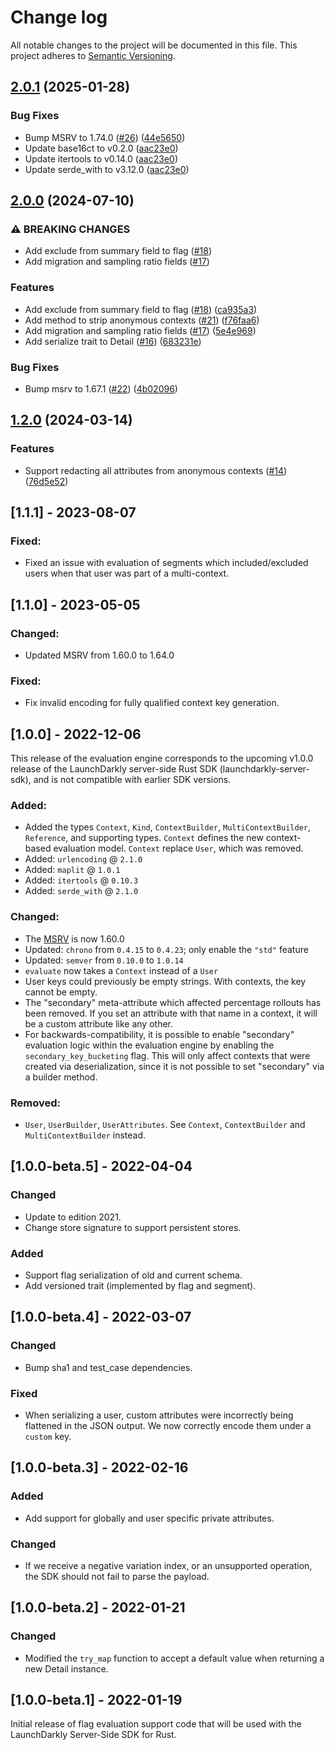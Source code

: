 # Change log

All notable changes to the project will be documented in this file. This project adheres to [Semantic Versioning](http://semver.org).

## [2.0.1](https://github.com/launchdarkly/rust-server-sdk-evaluation/compare/2.0.0...2.0.1) (2025-01-28)


### Bug Fixes

* Bump MSRV to 1.74.0 ([#26](https://github.com/launchdarkly/rust-server-sdk-evaluation/issues/26)) ([44e5650](https://github.com/launchdarkly/rust-server-sdk-evaluation/commit/44e5650a42f51f24df99c4352989fc743fe2b2ce))
* Update base16ct to v0.2.0 ([aac23e0](https://github.com/launchdarkly/rust-server-sdk-evaluation/commit/aac23e085469d5d07f1d8601da31c0c2cd5fe33c))
* Update itertools to v0.14.0 ([aac23e0](https://github.com/launchdarkly/rust-server-sdk-evaluation/commit/aac23e085469d5d07f1d8601da31c0c2cd5fe33c))
* Update serde_with to v3.12.0 ([aac23e0](https://github.com/launchdarkly/rust-server-sdk-evaluation/commit/aac23e085469d5d07f1d8601da31c0c2cd5fe33c))

## [2.0.0](https://github.com/launchdarkly/rust-server-sdk-evaluation/compare/1.2.0...2.0.0) (2024-07-10)


### ⚠ BREAKING CHANGES

* Add exclude from summary field to flag ([#18](https://github.com/launchdarkly/rust-server-sdk-evaluation/issues/18))
* Add migration and sampling ratio fields ([#17](https://github.com/launchdarkly/rust-server-sdk-evaluation/issues/17))

### Features

* Add exclude from summary field to flag ([#18](https://github.com/launchdarkly/rust-server-sdk-evaluation/issues/18)) ([ca935a3](https://github.com/launchdarkly/rust-server-sdk-evaluation/commit/ca935a31f9caca6001bffeb7bfd6adfafff7b755))
* Add method to strip anonymous contexts ([#21](https://github.com/launchdarkly/rust-server-sdk-evaluation/issues/21)) ([f76faa6](https://github.com/launchdarkly/rust-server-sdk-evaluation/commit/f76faa685c7bc3494e0fcbeff04a8641277efc91))
* Add migration and sampling ratio fields ([#17](https://github.com/launchdarkly/rust-server-sdk-evaluation/issues/17)) ([5e4e969](https://github.com/launchdarkly/rust-server-sdk-evaluation/commit/5e4e96940223bb3cc9f50b3ca45c5f4fa253c2db))
* Add serialize trait to Detail ([#16](https://github.com/launchdarkly/rust-server-sdk-evaluation/issues/16)) ([683231e](https://github.com/launchdarkly/rust-server-sdk-evaluation/commit/683231ec193897e69773ccd6aaf780ea0805cbeb))


### Bug Fixes

* Bump msrv to 1.67.1 ([#22](https://github.com/launchdarkly/rust-server-sdk-evaluation/issues/22)) ([4b02096](https://github.com/launchdarkly/rust-server-sdk-evaluation/commit/4b02096ea3480b4ee5604e77f9838c4ae45d982d))

## [1.2.0](https://github.com/launchdarkly/rust-server-sdk-evaluation/compare/1.1.1...1.2.0) (2024-03-14)


### Features

* Support redacting all attributes from anonymous contexts ([#14](https://github.com/launchdarkly/rust-server-sdk-evaluation/issues/14)) ([76d5e52](https://github.com/launchdarkly/rust-server-sdk-evaluation/commit/76d5e5290d3a33c8bc939f3d66f7f3d1e61aaffc))

## [1.1.1] - 2023-08-07
### Fixed:
- Fixed an issue with evaluation of segments which included/excluded users when that user was part of a multi-context.

## [1.1.0] - 2023-05-05
### Changed:
- Updated MSRV from 1.60.0 to 1.64.0

### Fixed:
- Fix invalid encoding for fully qualified context key generation.

## [1.0.0] - 2022-12-06
This release of the evaluation engine corresponds to the upcoming v1.0.0 release of the LaunchDarkly server-side Rust SDK (launchdarkly-server-sdk), and is not compatible with earlier SDK versions.

### Added:
- Added the types `Context`, `Kind`, `ContextBuilder`, `MultiContextBuilder`, `Reference`, and supporting types. `Context` defines the new context-based evaluation model. `Context` replace `User`, which was removed.
- Added: `urlencoding` @ `2.1.0`
- Added: `maplit` @ `1.0.1`
- Added: `itertools` @ `0.10.3`
- Added: `serde_with` @ `2.1.0`


### Changed:
- The [MSRV](https://rust-lang.github.io/rfcs/2495-min-rust-version.html) is now 1.60.0
- Updated: `chrono` from `0.4.15` to `0.4.23`; only enable the `"std"` feature
- Updated: `semver` from `0.10.0` to `1.0.14`
- `evaluate` now takes a `Context` instead of a `User`
- User keys could previously be empty strings. With contexts, the key cannot be empty. 
- The "secondary" meta-attribute which affected percentage rollouts has been removed. If you set an attribute with that name in a context, it will be a custom attribute like any other.
- For backwards-compatibility, it is possible to enable "secondary" evaluation logic within the evaluation engine by enabling the `secondary_key_bucketing` flag. This will only affect contexts that were created via deserialization, since it is not possible to set "secondary" via a builder method. 

### Removed:
- `User`, `UserBuilder`, `UserAttributes`. See `Context`, `ContextBuilder` and `MultiContextBuilder` instead.

## [1.0.0-beta.5] - 2022-04-04
### Changed
- Update to edition 2021.
- Change store signature to support persistent stores.

### Added
- Support flag serialization of old and current schema.
- Add versioned trait (implemented by flag and segment).

## [1.0.0-beta.4] - 2022-03-07
### Changed
- Bump sha1 and test\_case dependencies.

### Fixed
- When serializing a user, custom attributes were incorrectly being flattened
  in the JSON output. We now correctly encode them under a `custom` key.

## [1.0.0-beta.3] - 2022-02-16
### Added
- Add support for globally and user specific private attributes.

### Changed
- If we receive a negative variation index, or an unsupported operation, the
  SDK should not fail to parse the payload.

## [1.0.0-beta.2] - 2022-01-21
### Changed
- Modified the `try_map` function to accept a default value when returning a new Detail instance.

## [1.0.0-beta.1] - 2022-01-19
Initial release of flag evaluation support code that will be used with the LaunchDarkly Server-Side SDK for Rust.
